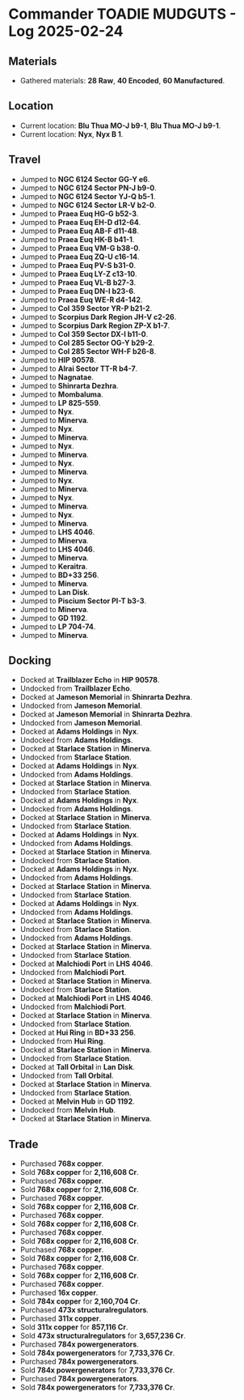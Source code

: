 # Commander TOADIE MUDGUTS - Log 2025-02-24

## Materials
- Gathered materials: **28 Raw**, **40 Encoded**, **60 Manufactured**.

## Location
- Current location: **Blu Thua MO-J b9-1**, **Blu Thua MO-J b9-1**.
- Current location: **Nyx**, **Nyx B 1**.

## Travel
- Jumped to **NGC 6124 Sector GG-Y e6**.
- Jumped to **NGC 6124 Sector PN-J b9-0**.
- Jumped to **NGC 6124 Sector YJ-Q b5-1**.
- Jumped to **NGC 6124 Sector LR-V b2-0**.
- Jumped to **Praea Euq HG-G b52-3**.
- Jumped to **Praea Euq EH-D d12-64**.
- Jumped to **Praea Euq AB-F d11-48**.
- Jumped to **Praea Euq HK-B b41-1**.
- Jumped to **Praea Euq VM-G b38-0**.
- Jumped to **Praea Euq ZQ-U c16-14**.
- Jumped to **Praea Euq PV-S b31-0**.
- Jumped to **Praea Euq LY-Z c13-10**.
- Jumped to **Praea Euq VL-B b27-3**.
- Jumped to **Praea Euq DN-I b23-6**.
- Jumped to **Praea Euq WE-R d4-142**.
- Jumped to **Col 359 Sector YR-P b21-2**.
- Jumped to **Scorpius Dark Region JH-V c2-26**.
- Jumped to **Scorpius Dark Region ZP-X b1-7**.
- Jumped to **Col 359 Sector DX-I b11-0**.
- Jumped to **Col 285 Sector OG-Y b29-2**.
- Jumped to **Col 285 Sector WH-F b26-8**.
- Jumped to **HIP 90578**.
- Jumped to **Alrai Sector TT-R b4-7**.
- Jumped to **Nagnatae**.
- Jumped to **Shinrarta Dezhra**.
- Jumped to **Mombaluma**.
- Jumped to **LP 825-559**.
- Jumped to **Nyx**.
- Jumped to **Minerva**.
- Jumped to **Nyx**.
- Jumped to **Minerva**.
- Jumped to **Nyx**.
- Jumped to **Minerva**.
- Jumped to **Nyx**.
- Jumped to **Minerva**.
- Jumped to **Nyx**.
- Jumped to **Minerva**.
- Jumped to **Nyx**.
- Jumped to **Minerva**.
- Jumped to **Nyx**.
- Jumped to **Minerva**.
- Jumped to **LHS 4046**.
- Jumped to **Minerva**.
- Jumped to **LHS 4046**.
- Jumped to **Minerva**.
- Jumped to **Keraitra**.
- Jumped to **BD+33 256**.
- Jumped to **Minerva**.
- Jumped to **Lan Disk**.
- Jumped to **Piscium Sector PI-T b3-3**.
- Jumped to **Minerva**.
- Jumped to **GD 1192**.
- Jumped to **LP 704-74**.
- Jumped to **Minerva**.

## Docking
- Docked at **Trailblazer Echo** in **HIP 90578**.
- Undocked from **Trailblazer Echo**.
- Docked at **Jameson Memorial** in **Shinrarta Dezhra**.
- Undocked from **Jameson Memorial**.
- Docked at **Jameson Memorial** in **Shinrarta Dezhra**.
- Undocked from **Jameson Memorial**.
- Docked at **Adams Holdings** in **Nyx**.
- Undocked from **Adams Holdings**.
- Docked at **Starlace Station** in **Minerva**.
- Undocked from **Starlace Station**.
- Docked at **Adams Holdings** in **Nyx**.
- Undocked from **Adams Holdings**.
- Docked at **Starlace Station** in **Minerva**.
- Undocked from **Starlace Station**.
- Docked at **Adams Holdings** in **Nyx**.
- Undocked from **Adams Holdings**.
- Docked at **Starlace Station** in **Minerva**.
- Undocked from **Starlace Station**.
- Docked at **Adams Holdings** in **Nyx**.
- Undocked from **Adams Holdings**.
- Docked at **Starlace Station** in **Minerva**.
- Undocked from **Starlace Station**.
- Docked at **Adams Holdings** in **Nyx**.
- Undocked from **Adams Holdings**.
- Docked at **Starlace Station** in **Minerva**.
- Undocked from **Starlace Station**.
- Docked at **Adams Holdings** in **Nyx**.
- Undocked from **Adams Holdings**.
- Docked at **Starlace Station** in **Minerva**.
- Undocked from **Starlace Station**.
- Undocked from **Adams Holdings**.
- Docked at **Starlace Station** in **Minerva**.
- Undocked from **Starlace Station**.
- Docked at **Malchiodi Port** in **LHS 4046**.
- Undocked from **Malchiodi Port**.
- Docked at **Starlace Station** in **Minerva**.
- Undocked from **Starlace Station**.
- Docked at **Malchiodi Port** in **LHS 4046**.
- Undocked from **Malchiodi Port**.
- Docked at **Starlace Station** in **Minerva**.
- Undocked from **Starlace Station**.
- Docked at **Hui Ring** in **BD+33 256**.
- Undocked from **Hui Ring**.
- Docked at **Starlace Station** in **Minerva**.
- Undocked from **Starlace Station**.
- Docked at **Tall Orbital** in **Lan Disk**.
- Undocked from **Tall Orbital**.
- Docked at **Starlace Station** in **Minerva**.
- Undocked from **Starlace Station**.
- Docked at **Melvin Hub** in **GD 1192**.
- Undocked from **Melvin Hub**.
- Docked at **Starlace Station** in **Minerva**.

## Trade
- Purchased **768x copper**.
- Sold **768x copper** for **2,116,608 Cr**.
- Purchased **768x copper**.
- Sold **768x copper** for **2,116,608 Cr**.
- Purchased **768x copper**.
- Sold **768x copper** for **2,116,608 Cr**.
- Purchased **768x copper**.
- Sold **768x copper** for **2,116,608 Cr**.
- Purchased **768x copper**.
- Sold **768x copper** for **2,116,608 Cr**.
- Purchased **768x copper**.
- Sold **768x copper** for **2,116,608 Cr**.
- Purchased **768x copper**.
- Sold **768x copper** for **2,116,608 Cr**.
- Purchased **768x copper**.
- Purchased **16x copper**.
- Sold **784x copper** for **2,160,704 Cr**.
- Purchased **473x structuralregulators**.
- Purchased **311x copper**.
- Sold **311x copper** for **857,116 Cr**.
- Sold **473x structuralregulators** for **3,657,236 Cr**.
- Purchased **784x powergenerators**.
- Sold **784x powergenerators** for **7,733,376 Cr**.
- Purchased **784x powergenerators**.
- Sold **784x powergenerators** for **7,733,376 Cr**.
- Purchased **784x powergenerators**.
- Sold **784x powergenerators** for **7,733,376 Cr**.

